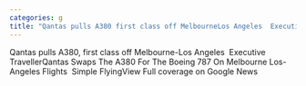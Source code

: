 ```yaml
---
categories: g
title: "Qantas pulls A380 first class off MelbourneLos Angeles  Executive Traveller"
---
```

Qantas pulls A380, first class off Melbourne-Los Angeles&nbsp;&nbsp;Executive TravellerQantas Swaps The A380 For The Boeing 787 On Melbourne Los-Angeles Flights&nbsp;&nbsp;Simple FlyingView Full coverage on Google News